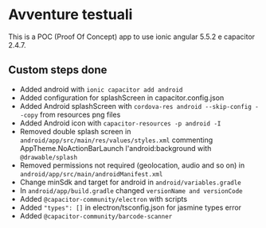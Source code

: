 # Avventure testuali

This is a POC (Proof Of Concept) app to use ionic angular 5.5.2 e capacitor 2.4.7.

## Custom steps done

- Added android with `ionic capacitor add android`
- Added configuration for splashScreen in capacitor.config.json
- Added Android splashScreen with `cordova-res android --skip-config --copy` from resources png files
- Added Android icon with `capacitor-resources -p android -I`
- Removed double splash screen in `android/app/src/main/res/values/styles.xml` commenting AppTheme.NoActionBarLaunch l'android:background with `@drawable/splash`
- Removed permissions not required (geolocation, audio and so on) in `android/app/src/main/androidManifest.xml`
- Change minSdk and target for android in `android/variables.gradle`
- In `android/app/build.gradle` changed `versionName and versionCode`
- Added `@capacitor-community/electron` with scripts
- Added `"types": []` in electron/tsconfig.json for jasmine types error
- Added `@capacitor-community/barcode-scanner` 
